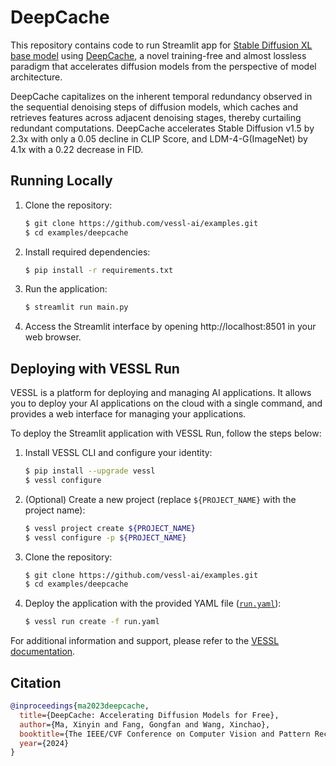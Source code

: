 # DeepCache

This repository contains code to run Streamlit app for [Stable Diffusion XL base model](https://huggingface.co/stabilityai/stable-diffusion-xl-base-1.0) using [DeepCache](https://github.com/horseee/DeepCache), a novel training-free and almost lossless paradigm that accelerates diffusion models from the perspective of model architecture.

DeepCache capitalizes on the inherent temporal redundancy observed in the sequential denoising steps of diffusion models, which caches and retrieves features across adjacent denoising stages, thereby curtailing redundant computations. DeepCache accelerates Stable Diffusion v1.5 by 2.3x with only a 0.05 decline in CLIP Score, and LDM-4-G(ImageNet) by 4.1x with a 0.22 decrease in FID.

## Running Locally
1. Clone the repository:
    ```bash
    $ git clone https://github.com/vessl-ai/examples.git
    $ cd examples/deepcache
    ```
2. Install required dependencies:
    ```bash
    $ pip install -r requirements.txt
    ```
3. Run the application:
    ```bash
    $ streamlit run main.py
    ```
4. Access the Streamlit interface by opening http://localhost:8501 in your web browser.

## Deploying with VESSL Run
VESSL is a platform for deploying and managing AI applications. It allows you to deploy your AI applications on the cloud with a single command, and provides a web interface for managing your applications.

To deploy the Streamlit application with VESSL Run, follow the steps below:

1. Install VESSL CLI and configure your identity:
    ```bash
    $ pip install --upgrade vessl
    $ vessl configure
    ```
2. (Optional) Create a new project (replace `${PROJECT_NAME}` with the project name):
    ```bash
    $ vessl project create ${PROJECT_NAME}
    $ vessl configure -p ${PROJECT_NAME}
    ```
3. Clone the repository:
    ```bash
    $ git clone https://github.com/vessl-ai/examples.git
    $ cd examples/deepcache
    ```
4. Deploy the application with the provided YAML file ([`run.yaml`](./run.yaml)):
    ```bash
    $ vessl run create -f run.yaml
    ```

For additional information and support, please refer to the [VESSL documentation](https://docs.vessl.ai).

## Citation
```bibtex
@inproceedings{ma2023deepcache,
  title={DeepCache: Accelerating Diffusion Models for Free},
  author={Ma, Xinyin and Fang, Gongfan and Wang, Xinchao},
  booktitle={The IEEE/CVF Conference on Computer Vision and Pattern Recognition},
  year={2024}
}
```
